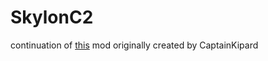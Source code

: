# SkylonC2

continuation of [this](https://forum.kerbalspaceprogram.com/index.php?/topic/45790-wip-rel-skylon-c2-alpha-released-far-config-broken-08-dec-2014/) mod originally created by CaptainKipard
